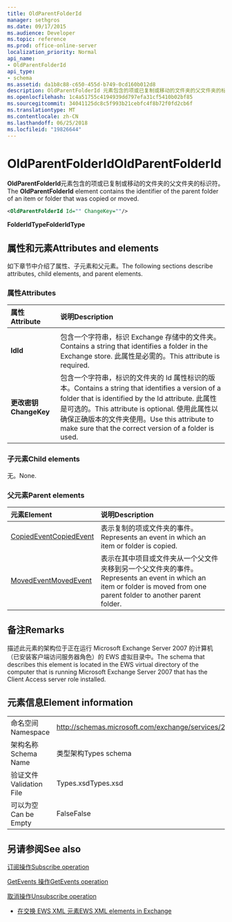 ```yaml
---
title: OldParentFolderId
manager: sethgros
ms.date: 09/17/2015
ms.audience: Developer
ms.topic: reference
ms.prod: office-online-server
localization_priority: Normal
api_name:
- OldParentFolderId
api_type:
- schema
ms.assetid: da1b8c88-c650-455d-b749-0cd160b012d8
description: OldParentFolderId 元素包含的项或已复制或移动的文件夹的父文件夹的标识符。
ms.openlocfilehash: 1c4a51755c4194939dd797efa31cf5410b02bf85
ms.sourcegitcommit: 34041125dc8c5f993b21cebfc4f8b72f0fd2cb6f
ms.translationtype: MT
ms.contentlocale: zh-CN
ms.lasthandoff: 06/25/2018
ms.locfileid: "19826644"
---
```

# <a name="oldparentfolderid"></a><span data-ttu-id="52336-103">OldParentFolderId</span><span class="sxs-lookup"><span data-stu-id="52336-103">OldParentFolderId</span></span>

<span data-ttu-id="52336-104">**OldParentFolderId**元素包含的项或已复制或移动的文件夹的父文件夹的标识符。</span><span class="sxs-lookup"><span data-stu-id="52336-104">The **OldParentFolderId** element contains the identifier of the parent folder of an item or folder that was copied or moved.</span></span> 
  
```xml
<OldParentFolderId Id="" ChangeKey=""/>
```

 <span data-ttu-id="52336-105">**FolderIdType**</span><span class="sxs-lookup"><span data-stu-id="52336-105">**FolderIdType**</span></span>
## <a name="attributes-and-elements"></a><span data-ttu-id="52336-106">属性和元素</span><span class="sxs-lookup"><span data-stu-id="52336-106">Attributes and elements</span></span>

<span data-ttu-id="52336-107">如下章节中介绍了属性、子元素和父元素。</span><span class="sxs-lookup"><span data-stu-id="52336-107">The following sections describe attributes, child elements, and parent elements.</span></span>
  
### <a name="attributes"></a><span data-ttu-id="52336-108">属性</span><span class="sxs-lookup"><span data-stu-id="52336-108">Attributes</span></span>

|<span data-ttu-id="52336-109">**属性**</span><span class="sxs-lookup"><span data-stu-id="52336-109">**Attribute**</span></span>|<span data-ttu-id="52336-110">**说明**</span><span class="sxs-lookup"><span data-stu-id="52336-110">**Description**</span></span>|
|:-----|:-----|
|<span data-ttu-id="52336-111">
  **Id**</span><span class="sxs-lookup"><span data-stu-id="52336-111">**Id**</span></span> <br/> |<span data-ttu-id="52336-112">包含一个字符串，标识 Exchange 存储中的文件夹。</span><span class="sxs-lookup"><span data-stu-id="52336-112">Contains a string that identifies a folder in the Exchange store.</span></span> <span data-ttu-id="52336-113">此属性是必需的。</span><span class="sxs-lookup"><span data-stu-id="52336-113">This attribute is required.</span></span>  <br/> |
|<span data-ttu-id="52336-114">**更改密钥**</span><span class="sxs-lookup"><span data-stu-id="52336-114">**ChangeKey**</span></span> <br/> |<span data-ttu-id="52336-115">包含一个字符串，标识的文件夹的 Id 属性标识的版本。</span><span class="sxs-lookup"><span data-stu-id="52336-115">Contains a string that identifies a version of a folder that is identified by the Id attribute.</span></span> <span data-ttu-id="52336-116">此属性是可选的。</span><span class="sxs-lookup"><span data-stu-id="52336-116">This attribute is optional.</span></span> <span data-ttu-id="52336-117">使用此属性以确保正确版本的文件夹使用。</span><span class="sxs-lookup"><span data-stu-id="52336-117">Use this attribute to make sure that the correct version of a folder is used.</span></span>  <br/> |
   
### <a name="child-elements"></a><span data-ttu-id="52336-118">子元素</span><span class="sxs-lookup"><span data-stu-id="52336-118">Child elements</span></span>

<span data-ttu-id="52336-119">无。</span><span class="sxs-lookup"><span data-stu-id="52336-119">None.</span></span>
  
### <a name="parent-elements"></a><span data-ttu-id="52336-120">父元素</span><span class="sxs-lookup"><span data-stu-id="52336-120">Parent elements</span></span>

|<span data-ttu-id="52336-121">**元素**</span><span class="sxs-lookup"><span data-stu-id="52336-121">**Element**</span></span>|<span data-ttu-id="52336-122">**说明**</span><span class="sxs-lookup"><span data-stu-id="52336-122">**Description**</span></span>|
|:-----|:-----|
|[<span data-ttu-id="52336-123">CopiedEvent</span><span class="sxs-lookup"><span data-stu-id="52336-123">CopiedEvent</span></span>](copiedevent.md) <br/> |<span data-ttu-id="52336-124">表示复制的项或文件夹的事件。</span><span class="sxs-lookup"><span data-stu-id="52336-124">Represents an event in which an item or folder is copied.</span></span>  <br/> |
|[<span data-ttu-id="52336-125">MovedEvent</span><span class="sxs-lookup"><span data-stu-id="52336-125">MovedEvent</span></span>](movedevent.md) <br/> |<span data-ttu-id="52336-126">表示在其中项目或文件夹从一个父文件夹移到另一个父文件夹的事件。</span><span class="sxs-lookup"><span data-stu-id="52336-126">Represents an event in which an item or folder is moved from one parent folder to another parent folder.</span></span>  <br/> |
   
## <a name="remarks"></a><span data-ttu-id="52336-127">备注</span><span class="sxs-lookup"><span data-stu-id="52336-127">Remarks</span></span>

<span data-ttu-id="52336-128">描述此元素的架构位于正在运行 Microsoft Exchange Server 2007 的计算机（已安装客户端访问服务器角色）的 EWS 虚拟目录中。</span><span class="sxs-lookup"><span data-stu-id="52336-128">The schema that describes this element is located in the EWS virtual directory of the computer that is running Microsoft Exchange Server 2007 that has the Client Access server role installed.</span></span>
  
## <a name="element-information"></a><span data-ttu-id="52336-129">元素信息</span><span class="sxs-lookup"><span data-stu-id="52336-129">Element information</span></span>

|||
|:-----|:-----|
|<span data-ttu-id="52336-130">命名空间</span><span class="sxs-lookup"><span data-stu-id="52336-130">Namespace</span></span>  <br/> |http://schemas.microsoft.com/exchange/services/2006/types  <br/> |
|<span data-ttu-id="52336-131">架构名称</span><span class="sxs-lookup"><span data-stu-id="52336-131">Schema Name</span></span>  <br/> |<span data-ttu-id="52336-132">类型架构</span><span class="sxs-lookup"><span data-stu-id="52336-132">Types schema</span></span>  <br/> |
|<span data-ttu-id="52336-133">验证文件</span><span class="sxs-lookup"><span data-stu-id="52336-133">Validation File</span></span>  <br/> |<span data-ttu-id="52336-134">Types.xsd</span><span class="sxs-lookup"><span data-stu-id="52336-134">Types.xsd</span></span>  <br/> |
|<span data-ttu-id="52336-135">可以为空</span><span class="sxs-lookup"><span data-stu-id="52336-135">Can be Empty</span></span>  <br/> |<span data-ttu-id="52336-136">False</span><span class="sxs-lookup"><span data-stu-id="52336-136">False</span></span>  <br/> |
   
## <a name="see-also"></a><span data-ttu-id="52336-137">另请参阅</span><span class="sxs-lookup"><span data-stu-id="52336-137">See also</span></span>



[<span data-ttu-id="52336-138">订阅操作</span><span class="sxs-lookup"><span data-stu-id="52336-138">Subscribe operation</span></span>](subscribe-operation.md)
  
[<span data-ttu-id="52336-139">GetEvents 操作</span><span class="sxs-lookup"><span data-stu-id="52336-139">GetEvents operation</span></span>](getevents-operation.md)
  
[<span data-ttu-id="52336-140">取消操作</span><span class="sxs-lookup"><span data-stu-id="52336-140">Unsubscribe operation</span></span>](unsubscribe-operation.md)


- [<span data-ttu-id="52336-141">在交换 EWS XML 元素</span><span class="sxs-lookup"><span data-stu-id="52336-141">EWS XML elements in Exchange</span></span>](ews-xml-elements-in-exchange.md)

